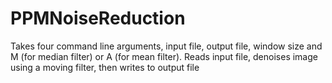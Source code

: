 # PPMNoiseReduction
Takes four command line arguments, input file, output file, window size and M (for median filter) or A (for mean filter). Reads input file, denoises image using a moving filter, then writes to output file
